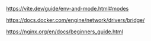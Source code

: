 https://vite.dev/guide/env-and-mode.html#modes

https://docs.docker.com/engine/network/drivers/bridge/

https://nginx.org/en/docs/beginners_guide.html